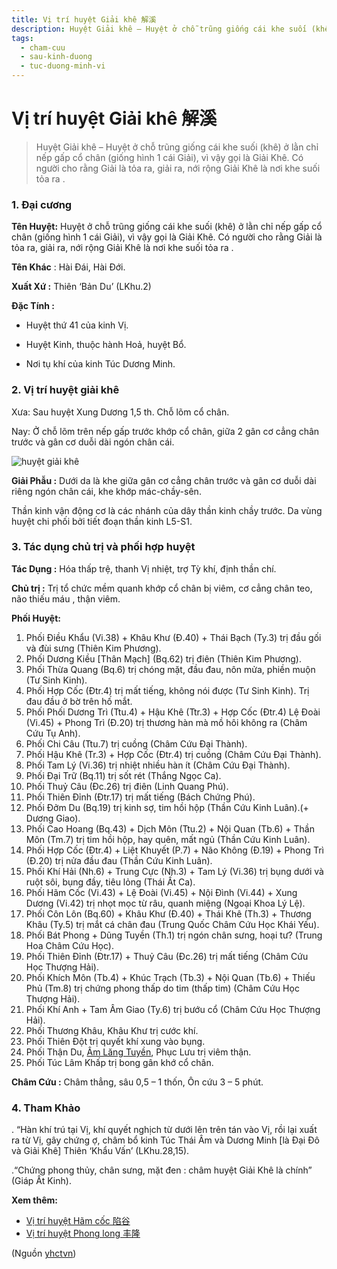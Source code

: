 ```yaml
---
title: Vị trí huyệt Giải khê 解溪
description: Huyệt Giải khê – Huyệt ở chỗ trũng giống cái khe suối (khê) ở lằn chỉ nếp gấp cổ chân (giống hình 1 cái Giải), vì vậy gọi là Giải Khê. Có người cho rằng Giải là tỏa ra, giải ra, nới rộng Giải Khê là nơi khe suối tỏa ra .
tags:
  - cham-cuu
  - sau-kinh-duong
  - tuc-duong-minh-vi
---
```


# Vị trí huyệt Giải khê 解溪 

> Huyệt Giải khê – Huyệt ở chỗ trũng giống cái khe suối (khê) ở lằn chỉ nếp gấp cổ chân (giống hình 1 cái Giải), vì vậy gọi là Giải Khê. Có người cho rằng Giải là tỏa ra, giải ra, nới rộng Giải Khê là nơi khe suối tỏa ra .

### **1. Đại cương**

**Tên Huyệt:** Huyệt ở chỗ trũng giống cái khe suối (khê) ở lằn chỉ nếp gấp cổ chân (giống hình 1 cái Giải), vì vậy gọi là Giải Khê. Có người cho rằng Giải là tỏa ra, giải ra, nới rộng Giải Khê là nơi khe suối tỏa ra .

**Tên Khác** : Hài Đái, Hài Đới.

**Xuất Xứ :** Thiên ‘Bản Du’ (LKhu.2)

**Đặc Tính :**

+ Huyệt thứ 41 của kinh Vị.

+ Huyệt Kinh, thuộc hành Hoả, huyệt Bổ.

+ Nơi tụ khí của kinh Túc Dương Minh.

### **2. Vị trí huyệt giải khê**

Xưa: Sau huyệt Xung Dương 1,5 th. Chỗ lõm cổ chân.

Nay: Ở chỗ lõm trên nếp gấp trước khớp cổ chân, giữa 2 gân cơ cẳng chân trước và gân cơ duỗi dài ngón chân cái.

![huyệt giải khê](/imgs/yhctvn/huyet-giai-khe-300x169.jpg)

**Giải Phẫu :** Dưới da là khe giữa gân cơ cẳng chân trước và gân cơ duỗi dài riêng ngón chân cái, khe khớp mác-chầy-sên.

Thần kinh vận động cơ là các nhánh của dây thần kinh chầy trước. Da vùng huyệt chi phối bởi tiết đoạn thần kinh L5-S1.

### **3. Tác dụng chủ trị và phối hợp huyệt**

**Tác Dụng :** Hóa thấp trệ, thanh Vị nhiệt, trợ Tỳ khí, định thần chí.

**Chủ trị :** Trị tổ chức mềm quanh khớp cổ chân bị viêm, cơ cẳng chân teo, não thiếu máu , thận viêm.

**Phối Huyệt:**

1. Phối Điều Khẩu (Vi.38) + Khâu Khư (Đ.40) + Thái Bạch (Ty.3) trị đầu gối và đùi sưng (Thiên Kim Phương).
2. Phối Dương Kiều [Thân Mạch] (Bq.62) trị điên (Thiên Kim Phương).
3. Phối Thừa Quang (Bq.6) trị chóng mặt, đầu đau, nôn mửa, phiền muộn (Tư Sinh Kinh).
4. Phối Hợp Cốc (Đtr.4) trị mất tiếng, không nói được (Tư Sinh Kinh). Trị đau đầu ở bờ trên hố mắt.
5. Phối Phối Dương Trì (Ttu.4) + Hậu Khê (Ttr.3) + Hợp Cốc (Đtr.4) Lệ Đoài (Vi.45) + Phong Trì (Đ.20) trị thương hàn mà mồ hôi không ra (Châm Cứu Tụ Anh).
6. Phối Chi Câu (Ttu.7) trị cuồng (Châm Cứu Đại Thành).
7. Phối Hậu Khê (Tr.3) + Hợp Cốc (Đtr.4) trị cuồng (Châm Cứu Đại Thành).
8. Phối Tam Lý (Vi.36) trị nhiệt nhiều hàn ít (Châm Cứu Đại Thành).
9. Phối Đại Trữ (Bq.11) trị sốt rét (Thắng Ngọc Ca).
10. Phối Thuỷ Câu (Đc.26) trị điên (Linh Quang Phú).
11. Phối Thiên Đỉnh (Đtr.17) trị mất tiếng (Bách Chứng Phú).
12. Phối Đởm Du (Bq.19) trị kinh sợ, tim hồi hộp (Thần Cứu Kinh Luân).(+ Dương Giao).
13. Phối Cao Hoang (Bq.43) + Dịch Môn (Ttu.2) + Nội Quan (Tb.6) + Thần Môn (Tm.7) trị tim hồi hộp, hay quên, mất ngủ (Thần Cứu Kinh Luân).
14. Phối Hợp Cốc (Đtr.4) + Liệt Khuyết (P.7) + Não Không (Đ.19) + Phong Trì (Đ.20) trị nửa đầu đau (Thần Cứu Kinh Luân).
15. Phối Khí Hải (Nh.6) + Trung Cực (Nh.3) + Tam Lý (Vi.36) trị bụng dưới và ruột sôi, bụng đầy, tiêu lỏng (Thái Ất Ca).
16. Phối Hãm Cốc (Vi.43) + Lệ Đoài (Vi.45) + Nội Đình (Vi.44) + Xung Dương (Vi.42) trị nhọt mọc từ râu, quanh miệng (Ngoại Khoa Lý Lệ).
17. Phối Côn Lôn (Bq.60) + Khâu Khư (Đ.40) + Thái Khê (Th.3) + Thương Khâu (Ty.5) trị mắt cá chân đau (Trung Quốc Châm Cứu Học Khái Yếu).
18. Phối Bát Phong + Dũng Tuyền (Th.1) trị ngón chân sưng, hoại tư? (Trung Hoa Châm Cứu Học).
19. Phối Thiên Đỉnh (Đtr.17) + Thuỷ Câu (Đc.26) trị mất tiếng (Châm Cứu Học Thượng Hải).
20. Phối Khích Môn (Tb.4) + Khúc Trạch (Tb.3) + Nội Quan (Tb.6) + Thiếu Phủ (Tm.8) trị chứng phong thấp do tim (thấp tim) (Châm Cứu Học Thượng Hải).
21. Phối Khí Anh + Tam Âm Giao (Ty.6) trị bướu cổ (Châm Cứu Học Thượng Hải).
22. Phối Thương Khâu, Khâu Khư trị cước khí.
23. Phối Thiên Đột trị quyết khí xung vào bụng.
24. Phối Thận Du, [Âm Lăng Tuyền](/yhctvn/vi-tri-huyet-am-lang-tuyen-%e9%98%b4%e9%99%b5%e6%b3%89), Phục Lưu trị viêm thận.
25. Phối Túc Lâm Khấp trị bong gân khớ cổ chân.

**Châm Cứu :** Châm thẳng, sâu 0,5 – 1 thốn, Ôn cứu 3 – 5 phút.

### **4. Tham Khảo**

. “Hàn khí trú tại Vị, khí quyết nghịch từ dưới lên trên tán vào Vị, rồi lại xuất ra từ Vị, gây chứng ợ, châm bổ kinh Túc Thái Âm và Dương Minh [là Đại Đô và Giải Khê] Thiên ‘Khẩu Vấn’ (LKhu.28,15).

.“Chứng phong thủy, chân sưng, mặt đen : châm huyệt Giải Khê là chính” (Giáp Ất Kinh).

**Xem thêm:**

* [Vị trí huyệt Hãm cốc 陷谷](/yhctvn/vi-tri-huyet-ham-coc-%e9%99%b7%e8%b0%b7)
* [Vị trí huyệt Phong long 丰隆](/yhctvn/vi-tri-huyet-phong-long-%e4%b8%b0%e9%9a%86)

(Nguồn <a href="https://yhctvn.com/vi-tri-huyet-giai-khe-解溪/" target="_blank">yhctvn</a>)
